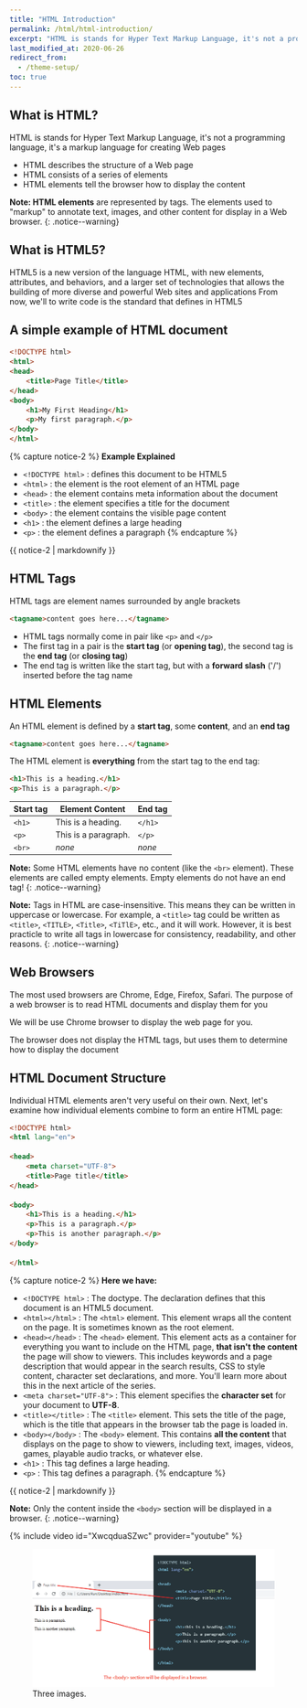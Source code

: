 ```yaml
---
title: "HTML Introduction"
permalink: /html/html-introduction/
excerpt: "HTML is stands for Hyper Text Markup Language, it's not a programming language, it's a markup language for creating Web pages..."
last_modified_at: 2020-06-26
redirect_from:
  - /theme-setup/
toc: true
---
```




## What is HTML?

HTML is stands for Hyper Text Markup Language, it's not a programming language, it's a markup language for creating Web pages
- HTML describes the structure of a Web page
- HTML consists of a series of elements
- HTML elements tell the browser how to display the content

**Note: HTML elements** are represented by tags. The elements used to "markup" to annotate text, images, and other content for display in a Web browser.
{: .notice--warning}

## What is HTML5?

HTML5 is a new version of the language HTML, with new elements, attributes, and behaviors, and a larger set of technologies that allows the building of more diverse and powerful Web sites and applications
From now, we'll to write code is the standard that defines in HTML5

## A simple example of HTML document

```html
<!DOCTYPE html>
<html>
<head>
	<title>Page Title</title>
</head>
<body>
	<h1>My First Heading</h1>
	<p>My first paragraph.</p>
</body>
</html>
```

{% capture notice-2 %}
**Example Explained**
* `<!DOCTYPE html>` : defines this document to be HTML5
* `<html>` : the element is the root element of an HTML page
* `<head>` : the element contains meta information about the document
* `<title>` : the element specifies a title for the document
* `<body>` : the element contains the visible page content
* `<h1>` : the element defines a large heading
* `<p>` : the element defines a paragraph
{% endcapture %}

<div class="notice">
	{{ notice-2 | markdownify }}
</div>

## HTML Tags

HTML tags are element names surrounded by angle brackets
```html
<tagname>content goes here...</tagname>
```

- HTML tags normally come in pair like `<p>` and `</p>`
- The first tag in a pair is the **start tag** (or **opening tag**), the second tag is the **end tag** (or **closing tag**)
- The end tag is written like the start tag, but with a **forward slash** ('/') inserted before the tag name

## HTML Elements

An HTML element is defined by a **start tag**, some **content**, and an **end tag**
```html
<tagname>content goes here...</tagname>
```

The HTML element is **everything** from the start tag to the end tag:
```html
<h1>This is a heading.</h1>
<p>This is a paragraph.</p>
```

| Start tag | Element Content      | End tag |
| --------         | ------------- | ------- |
| `<h1>`    | This is a heading.   | `</h1>` |
| `<p>`     | This is a paragraph. | `</p>`  |
| `<br>`    | *none*               | *none*  |

**Note:** Some HTML elements have no content (like the `<br>` element). These elements are called empty elements. Empty elements do not have an end tag!
{: .notice--warning}

**Note:** Tags in HTML are case-insensitive. This means they can be written in uppercase or lowercase.
For example, a `<title>` tag could be written as `<title>`, `<TITLE>`, `<Title>`, `<TiTlE>`, etc., 
and it will work. However, it is best practicle to write all tags in lowercase for consistency, readability, and other reasons.
{: .notice--warning}

## Web Browsers

The most used browsers are Chrome, Edge, Firefox, Safari. The purpose of a web browser is to read HTML documents and display them for you

We will be use Chrome browser to display the web page for you.

The browser does not display the HTML tags, but uses them to determine how to display the document

## HTML Document Structure

Individual HTML elements aren't very useful on their own. Next, let's examine how individual elements 
combine to form an entire HTML page:

```html
<!DOCTYPE html>
<html lang="en">

<head>
	<meta charset="UTF-8">
	<title>Page title</title>
</head>

<body>
	<h1>This is a heading.</h1>
	<p>This is a paragraph.</p>
	<p>This is another paragraph.</p>
</body>

</html>
```

{% capture notice-2 %}
**Here we have:**
* `<!DOCTYPE html>` : The doctype. The declaration defines that this document is an HTML5 document.
* `<html></html>` : The `<html>` element. This element wraps all the content on the page. It is sometimes known 
	as the root element.
* `<head></head>` : The `<head>` element. This element acts as a container for everything you want to include on the HTML page, **that isn't the content** the page will show to viewers. This includes keywords and a page description that would appear in the search results, CSS to style content, character set declarations, and more. You'll learn more about this in the next article of the series.
* `<meta charset="UTF-8">` : This element specifies the **character set** for your document to **UTF-8**.
* `<title></title>` : The `<title>` element. This sets the title of the page, which is the title that appears 
	in the browser tab the page is loaded in.
* `<body></body>` : The `<body>` element. This contains **all the content** that displays on the page to show 
	to viewers, including text, images, videos, games, playable audio tracks, or whatever else.
* `<h1>` : This tag defines a large heading.
* `<p>` : This tag defines a paragraph.
{% endcapture %}

<div class="notice">
	{{ notice-2 | markdownify }}
</div>

**Note:** Only the content inside the `<body>` section will be displayed in a browser.
{: .notice--warning}

{% include video id="XwcqduaSZwc" provider="youtube" %}

<figure>
	<img src="/assets/images/HTML-Introduction.png">
	<figcaption>Three images.</figcaption>
</figure>
